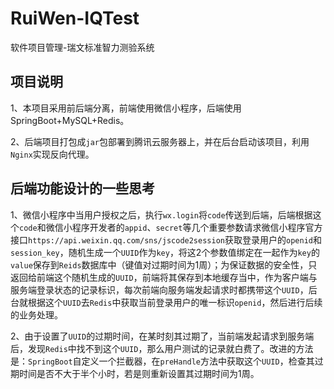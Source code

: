 # RuiWen-IQTest

软件项目管理-瑞文标准智力测验系统



## 项目说明

1、本项目采用前后端分离，前端使用微信小程序，后端使用SpringBoot+MySQL+Redis。

2、后端项目打包成`jar`包部署到腾讯云服务器上，并在后台启动该项目，利用`Nginx`实现反向代理。

## 后端功能设计的一些思考

1、微信小程序中当用户授权之后，执行`wx.login`将`code`传送到后端，后端根据这个`code`和微信小程序开发者的`appid`、`secret`等几个重要参数请求微信小程序官方接口`https://api.weixin.qq.com/sns/jscode2session`获取登录用户的`openid`和`session_key`，随机生成一个`UUID`作为`key`，将这2个参数值绑定在一起作为`key`的`value`保存到`Reids`数据库中（键值对过期时间为1周）；为保证数据的安全性，只返回给前端这个随机生成的`UUID`，前端将其保存到本地缓存当中，作为客户端与服务端登录状态的记录标识，每次前端向服务端发起请求时都携带这个`UUID`，后台就根据这个`UUID`去`Redis`中获取当前登录用户的唯一标识`openid`，然后进行后续的业务处理。

2、由于设置了`UUID`的过期时间，在某时刻其过期了，当前端发起请求到服务端后，发现`Redis`中找不到这个`UUID`，那么用户测试的记录就白费了。改进的方法是：`SpringBoot`自定义一个拦截器，在`preHandle`方法中获取这个`UUID`，检查其过期时间是否不大于半个小时，若是则重新设置其过期时间为1周。

